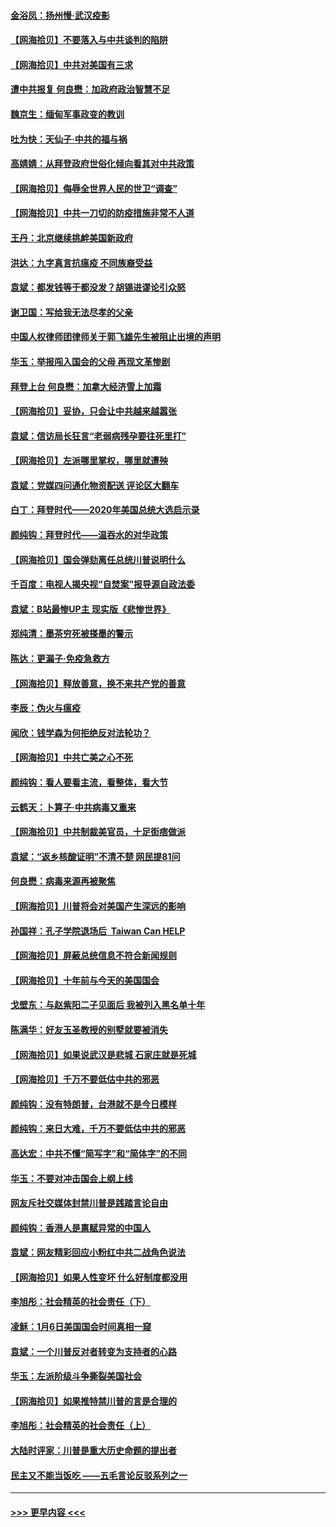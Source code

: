 #### [金浴凤：扬州慢‧武汉疫影](../pages/nsc993/n12737248.md?t=02070301) 
#### [【网海拾贝】不要落入与中共谈判的陷阱](../pages/nsc993/n12735229.md?t=02070301) 
#### [【网海拾贝】中共对美国有三求](../pages/nsc993/n12735197.md?t=02070301) 
#### [遭中共报复 何良懋：加政府政治智慧不足](../pages/nsc993/n12734323.md?t=02070301) 
#### [魏京生：缅甸军事政变的教训](../pages/nsc993/n12732470.md?t=02070301) 
#### [吐为快：天仙子·中共的福与祸](../pages/nsc993/n12732165.md?t=02070301) 
#### [高婧婧：从拜登政府世俗化倾向看其对中共政策](../pages/nsc993/n12730028.md?t=02070301) 
#### [【网海拾贝】侮辱全世界人民的世卫“调查”](../pages/nsc993/n12727884.md?t=02070301) 
#### [【网海拾贝】中共一刀切的防疫措施非常不人道](../pages/nsc993/n12724879.md?t=02070301) 
#### [王丹：北京继续挑衅美国新政府](../pages/nsc993/n12722456.md?t=02070301) 
#### [洪达：九字真言抗瘟疫 不同族裔受益](../pages/nsc993/n12722448.md?t=02070301) 
#### [袁斌：都发钱等于都没发？胡锡进谬论引众怒](../pages/nsc993/n12722393.md?t=02070301) 
#### [谢卫国：写给我无法尽孝的父亲](../pages/nsc993/n12720325.md?t=02070301) 
#### [中国人权律师团律师关于郭飞雄先生被阻止出境的声明](../pages/nsc993/n12720203.md?t=02070301) 
#### [华玉：举报闯入国会的父母 再现文革惨剧](../pages/nsc993/n12719070.md?t=02070301) 
#### [拜登上台 何良懋：加拿大经济雪上加霜](../pages/nsc993/n12718943.md?t=02070301) 
#### [【网海拾贝】妥协，只会让中共越来越嚣张](../pages/nsc993/n12717392.md?t=02070301) 
#### [袁斌：信访局长狂言“老弱病残孕要往死里打”](../pages/nsc993/n12717343.md?t=02070301) 
#### [【网海拾贝】左派哪里掌权，哪里就遭殃](../pages/nsc993/n12715009.md?t=02070301) 
#### [袁斌：党媒四问通化物资配送 评论区大翻车](../pages/nsc993/n12714950.md?t=02070301) 
#### [白丁：拜登时代——2020年美国总统大选启示录](../pages/nsc993/n12714920.md?t=02070301) 
#### [颜纯钩：拜登时代——温吞水的对华政策](../pages/nsc993/n12713245.md?t=02070301) 
#### [【网海拾贝】国会弹劾离任总统川普说明什么](../pages/nsc993/n12712816.md?t=02070301) 
#### [千百度：电视人揭央视“自焚案”报导源自政法委](../pages/nsc993/n12709760.md?t=02070301) 
#### [袁斌：B站最惨UP主 现实版《悲惨世界》](../pages/nsc993/n12709686.md?t=02070301) 
#### [郑纯清：墨茶穷死被搽墨的警示](../pages/nsc993/n12709262.md?t=02070301) 
#### [陈达：更漏子·免疫急救方](../pages/nsc993/n12709244.md?t=02070301) 
#### [【网海拾贝】释放善意，换不来共产党的善意](../pages/nsc993/n12708361.md?t=02070301) 
#### [李辰：伪火与瘟疫](../pages/nsc993/n12707981.md?t=02070301) 
#### [闻欣：钱学森为何拒绝反对法轮功？](../pages/nsc993/n12707407.md?t=02070301) 
#### [【网海拾贝】中共亡美之心不死](../pages/nsc993/n12707621.md?t=02070301) 
#### [颜纯钩：看人要看主流，看整体，看大节](../pages/nsc993/n12707536.md?t=02070301) 
#### [云鹤天：卜算子‧中共病毒又重来](../pages/nsc993/n12707408.md?t=02070301) 
#### [【网海拾贝】中共制裁美官员，十足街痞做派](../pages/nsc993/n12705115.md?t=02070301) 
#### [袁斌：“返乡核酸证明”不清不楚 网民提81问](../pages/nsc993/n12704982.md?t=02070301) 
#### [何良懋：病毒来源再被聚焦](../pages/nsc993/n12704944.md?t=02070301) 
#### [【网海拾贝】川普将会对美国产生深远的影响](../pages/nsc993/n12703045.md?t=02070301) 
#### [孙国祥：孔子学院退场后  Taiwan Can HELP](../pages/nsc993/n12702430.md?t=02070301) 
#### [【网海拾贝】屏蔽总统信息不符合新闻规则](../pages/nsc993/n12699998.md?t=02070301) 
#### [【网海拾贝】十年前与今天的美国国会](../pages/nsc993/n12696993.md?t=02070301) 
#### [戈壁东：与赵紫阳二子见面后 我被列入黑名单十年](../pages/nsc993/n12696215.md?t=02070301) 
#### [陈满华：好友玉圣教授的别墅就要被消失](../pages/nsc993/n12695411.md?t=02070301) 
#### [【网海拾贝】如果说武汉是悲城 石家庄就是死城](../pages/nsc993/n12694589.md?t=02070301) 
#### [【网海拾贝】千万不要低估中共的邪恶](../pages/nsc993/n12692771.md?t=02070301) 
#### [颜纯钩：没有特朗普，台港就不是今日模样](../pages/nsc993/n12692678.md?t=02070301) 
#### [颜纯钩：来日大难，千万不要低估中共的邪恶](../pages/nsc993/n12692080.md?t=02070301) 
#### [高达宏：中共不懂“简写字”和“简体字”的不同](../pages/nsc993/n12692068.md?t=02070301) 
#### [华玉：不要对冲击国会上纲上线](../pages/nsc993/n12689948.md?t=02070301) 
#### [网友斥社交媒体封禁川普是践踏言论自由](../pages/nsc993/n12687482.md?t=02070301) 
#### [颜纯钩：香港人是禀赋异常的中国人](../pages/nsc993/n12685142.md?t=02070301) 
#### [袁斌：网友精彩回应小粉红中共二战角色说法](../pages/nsc993/n12684994.md?t=02070301) 
#### [【网海拾贝】如果人性变坏 什么好制度都没用](../pages/nsc993/n12683000.md?t=02070301) 
#### [李旭彤：社会精英的社会责任（下）](../pages/nsc993/n12680604.md?t=02070301) 
#### [凌稣：1月6日美国国会时间真相一窥](../pages/nsc993/n12682780.md?t=02070301) 
#### [袁斌：一个川普反对者转变为支持者的心路](../pages/nsc993/n12682700.md?t=02070301) 
#### [华玉：左派阶级斗争撕裂美国社会](../pages/nsc993/n12681226.md?t=02070301) 
#### [【网海拾贝】如果推特禁川普的言是合理的](../pages/nsc993/n12681232.md?t=02070301) 
#### [李旭彤：社会精英的社会责任（上）](../pages/nsc993/n12680501.md?t=02070301) 
#### [大陆时评家：川普是重大历史命题的提出者](../pages/nsc993/n12679904.md?t=02070301) 
#### [民主又不能当饭吃 ——五毛言论反驳系列之一](../pages/nsc993/n12679877.md?t=02070301) 

----
#### [ >>> 更早内容 <<< ](../indexes/nsc993-earlier.md)
